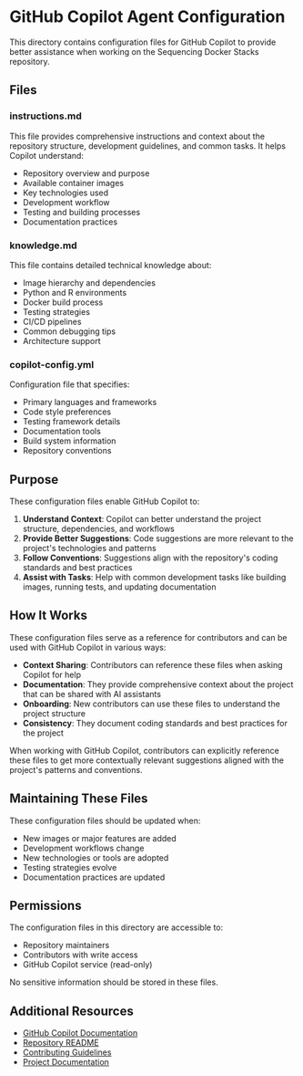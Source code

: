 # GitHub Copilot Agent Configuration

This directory contains configuration files for GitHub Copilot to provide better assistance when working on the Sequencing Docker Stacks repository.

## Files

### instructions.md

This file provides comprehensive instructions and context about the repository structure, development guidelines, and common tasks. It helps Copilot understand:

- Repository overview and purpose
- Available container images
- Key technologies used
- Development workflow
- Testing and building processes
- Documentation practices

### knowledge.md

This file contains detailed technical knowledge about:

- Image hierarchy and dependencies
- Python and R environments
- Docker build process
- Testing strategies
- CI/CD pipelines
- Common debugging tips
- Architecture support

### copilot-config.yml

Configuration file that specifies:

- Primary languages and frameworks
- Code style preferences
- Testing framework details
- Documentation tools
- Build system information
- Repository conventions

## Purpose

These configuration files enable GitHub Copilot to:

1. **Understand Context**: Copilot can better understand the project structure, dependencies, and workflows
2. **Provide Better Suggestions**: Code suggestions are more relevant to the project's technologies and patterns
3. **Follow Conventions**: Suggestions align with the repository's coding standards and best practices
4. **Assist with Tasks**: Help with common development tasks like building images, running tests, and updating documentation

## How It Works

These configuration files serve as a reference for contributors and can be used with GitHub Copilot in various ways:

- **Context Sharing**: Contributors can reference these files when asking Copilot for help
- **Documentation**: They provide comprehensive context about the project that can be shared with AI assistants
- **Onboarding**: New contributors can use these files to understand the project structure
- **Consistency**: They document coding standards and best practices for the project

When working with GitHub Copilot, contributors can explicitly reference these files to get more contextually relevant suggestions aligned with the project's patterns and conventions.

## Maintaining These Files

These configuration files should be updated when:

- New images or major features are added
- Development workflows change
- New technologies or tools are adopted
- Testing strategies evolve
- Documentation practices are updated

## Permissions

The configuration files in this directory are accessible to:

- Repository maintainers
- Contributors with write access
- GitHub Copilot service (read-only)

No sensitive information should be stored in these files.

## Additional Resources

- [GitHub Copilot Documentation](https://docs.github.com/en/copilot)
- [Repository README](../../README.md)
- [Contributing Guidelines](../../CONTRIBUTING.md)
- [Project Documentation](https://sequencing-docker-stacks.readthedocs.io/)
